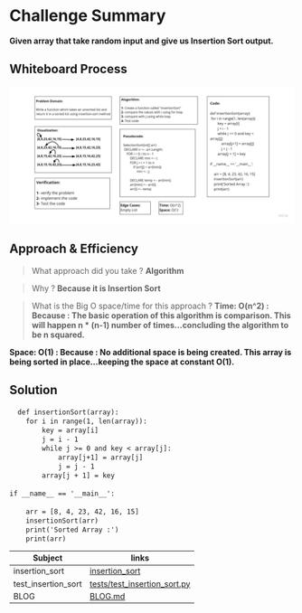 # Challenge Summary

**Given array that take random input and give us Insertion Sort output.**

## Whiteboard Process

![Whiteboard Process](insertion-sort.jpg)

## Approach & Efficiency

> What approach did you take ? 
**Algorithm**

> Why ? 
**Because it is Insertion Sort**

> What is the Big O space/time for this approach ?
**Time: O(n^2) : Because : The basic operation of this algorithm is comparison. This will happen n * (n-1) number of times…concluding the algorithm to be n squared.**

**Space: O(1) : Because : No additional space is being created. This array is being sorted in place…keeping the space at constant O(1).**


## Solution
```
  def insertionSort(array):
    for i in range(1, len(array)):
        key = array[i]
        j = i - 1
        while j >= 0 and key < array[j]:
            array[j+1] = array[j]
            j = j - 1 
        array[j + 1] = key

if __name__ == '__main__':
    
    arr = [8, 4, 23, 42, 16, 15]
    insertionSort(arr)
    print('Sorted Array :')
    print(arr)
```
| Subject     | links |
| ----------- | ----------- |
| insertion_sort | [insertion_sort](insertion_sort/insertion_sort.py) |
| test_insertion_sort | [tests/test_insertion_sort.py](tests/test_insertion_sort.py) |
| BLOG | [BLOG.md](BLOG.md) |